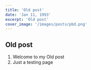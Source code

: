 ```yaml
---
title: 'Old post'
date: 'Jan 11, 1993'
excerpt: 'Old post'
cover_image: '/images/posts/pbd.png'
---
```


## Old post

1. Welcome to my Old post
2. Just a testing page